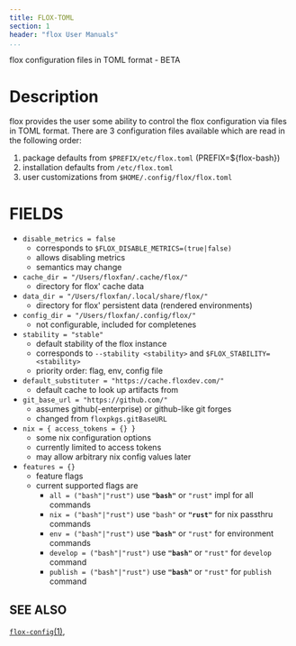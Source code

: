 ```yaml
---
title: FLOX-TOML
section: 1
header: "flox User Manuals"
...
```


flox configuration files in TOML format - BETA

# Description

flox provides the user some ability to control the flox configuration via files in TOML format.
There are 3 configuration files available which are read in the following order:

1. package defaults from `$PREFIX/etc/flox.toml` (PREFIX=${flox-bash})
2. installation defaults from `/etc/flox.toml`
3. user customizations from `$HOME/.config/flox/flox.toml`

# FIELDS

- `disable_metrics = false` 
  - corresponds to `$FLOX_DISABLE_METRICS=(true|false)`
  - allows disabling metrics
  - semantics may change 
- `cache_dir = "/Users/floxfan/.cache/flox/"`
  - directory for flox' cache data
- `data_dir = "/Users/floxfan/.local/share/flox/"`
  - directory for flox' persistent data (rendered environments)
- `config_dir = "/Users/floxfan/.config/flox/" `
  - not configurable, included for completenes
- `stability = "stable"`
  - default stability of the flox instance
  - corresponds to `--stability <stability>` and `$FLOX_STABILITY=<stability>`
  - priority order: flag, env, config file
- `default_substituter = "https://cache.floxdev.com/"`
  - default cache to look up artifacts from
- `git_base_url = "https://github.com/"`
  - assumes github(-enterprise) or github-like git forges
  - changed from `floxpkgs.gitBaseURL`
- `nix = { access_tokens = {} }`
  - some nix configuration options
  - currently limited to access tokens
  - may allow arbitrary nix config values later
- `features = {}`
  - feature flags
  - current supported flags are
    - `all = ("bash"|"rust")` use **`"bash"`** or `"rust"` impl for all commands
    - `nix = ("bash"|"rust")` use `"bash"` or **`"rust"`**  for nix passthru commands
    - `env = ("bash"|"rust")` use **`"bash"`** or `"rust"`  for environment commands
    - `develop = ("bash"|"rust")` use **`"bash"`** or `"rust"`  for `develop` command
    - `publish = ("bash"|"rust")` use **`"bash"`** or `"rust"`  for `publish` command

## SEE ALSO

[`flox-config`(1)](./flox-config.md),
